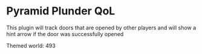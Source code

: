 # Pyramid Plunder QoL

This plugin will track doors that are opened by other players and will show a hint arrow if the door was successfully opened

Themed world: 493
